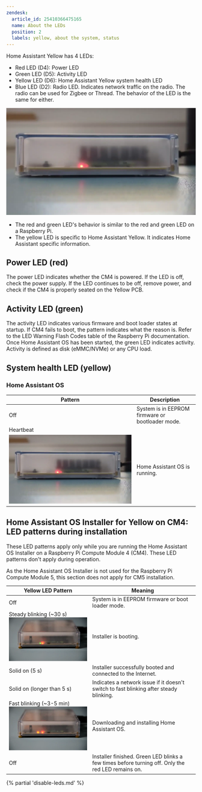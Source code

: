 ```yaml
---
zendesk:
  article_id: 25410366475165
  name: About the LEDs
  position: 2
  labels: yellow, about the system, status
---
```


Home Assistant Yellow has 4 LEDs:

- Red LED (D4): Power LED
- Green LED (D5): Activity LED
- Yellow LED (D6): Home Assistant Yellow system health LED
- Blue LED (D2): Radio LED. Indicates network traffic on the radio. The radio can be used for Zigbee or Thread. The behavior of the LED is the same for either.

 ![Clip showing 3 LEDs. The red is on solid, the green is blinking, and the yellow LED is blinking in a heartbeat pattern](/static/img/yellow/yellow_heartbeat_yellow_led.webp)

- The red and green LED's behavior is similar to the red and green LED on a Raspberry Pi.
- The yellow LED is specific to Home Assistant Yellow. It indicates Home Assistant specific information.

## Power LED (red)

The power LED indicates whether the CM4 is powered. If the LED is off, check the power supply. If the LED continues to be off, remove power, and check if the CM4 is properly seated on the Yellow PCB.

## Activity LED (green)

The activity LED indicates various firmware and boot loader states at startup. If CM4 fails to boot, the pattern indicates what the reason is. Refer to the LED Warning Flash Codes table of the Raspberry Pi documentation. Once Home Assistant OS has been started, the green LED indicates activity. Activity is defined as disk (eMMC/NVMe) or any CPU load.

## System health LED (yellow)

### Home Assistant OS

| Pattern                                                               | Description                                      |
| --------------------------------------------------------------------- | ------------------------------------------------ |
| Off                                                                   | System is in EEPROM firmware or bootloader mode. |
| Heartbeat                                                             |
| ![Heartbeat LED](/static/img/yellow/yellow_heartbeat_yellow_led.webp) | Home Assistant OS is running.                    |

## Home Assistant OS Installer for Yellow on CM4: LED patterns during installation

These LED patterns apply only while you are running the Home Assistant OS Installer on a Raspberry Pi Compute Module 4 (CM4). These LED patterns don't apply during operation.

As the Home Assistant OS Installer is not used for the Raspberry Pi Compute Module 5, this section does not apply for CM5 installation.

| Yellow LED Pattern                                                                                | Meaning                                                                                           |
| ------------------------------------------------------------------------------------------------- | ------------------------------------------------------------------------------------------------- |
| Off                                                                                               | System is in EEPROM firmware or boot loader mode.                                                 |
| Steady blinking (~30 s) ![Steady blinking](/static/img/yellow/led-pattern-blink-steady.webp)      | Installer is booting.                                                                             |
| Solid on (5 s)                                                                                    | Installer successfully booted and connected to the Internet.                                      |
| Solid on (longer than 5 s)                                                                        | Indicates a network issue if it doesn't switch to fast blinking after steady blinking.            |
| Fast blinking (~3-5 min) ![Fast blinking](/static/img/yellow/led-pattern-install-blink-fast.webp) | Downloading and installing Home Assistant OS.                                                     |
| Off                                                                                               | Installer finished. Green LED blinks a few times before turning off. Only the red LED remains on. |

{% partial 'disable-leds.md' %}
